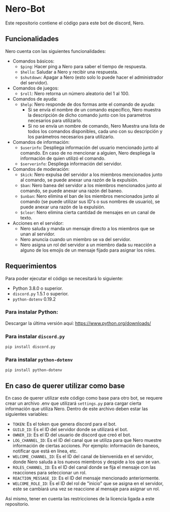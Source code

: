 # **Nero-Bot**
Este repositorio contiene el código para este bot de discord, Nero.
## **Funcionalidades**
Nero cuenta con las siguientes funcionalidades:
- Comandos básicos:
  - `$ping`: Hacer ping a Nero para saber el tiempo de respuesta.
  - `$hello`: Saludar a Nero y recibir una respuesta.
  - `$shutdown`: Apagar a Nero (esto solo lo puede hacer el administrador del servidor).
- Comandos de juegos:
  - `$roll`: Nero retorna un número aleatorio del 1 al 100.
- Comandos de ayuda:
  - `$help`: Nero responde de dos formas ante el comando de ayuda:
    - Si se envía el nombre de un comando específico, Nero muestra la descripción de dicho comando junto con los parametros necesarios para utilizarlo.
    - Si no se envía un nombre de comando, Nero Muestra una lista de todos los comandos disponibles, cada uno con su descripción y los parámetros necesarios para utilizarlo.
- Comandos de información:
    - `$userinfo`: Despliega información del usuario mencionado junto al comando. En caso de no mencionar a alguien, Nero despliega la información de quien utilizó el comando.
    - `$serverinfo`: Despliega información del servidor.
- Comandos de moderación:
    - `$kick`: Nero expulsa del servidor a los miembros mencionados junto al comando, se puede anexar una razón de la expulsión.
    - `$ban`: Nero banea del servidor a los miembros mencionados junto al comando, se puede anexar una razón del baneo.
    - `$unban`: Nero elimina el ban de los miembros mencionados junto al comando (se puede utilizar sus ID's o sus nombres de usuario), se puede anexar una razón de la expulsión.
    - `$clear`: Nero elimina cierta cantidad de mensajes en un canal de texto.
- Acciones en el servidor:
    - Nero saluda y manda un mensaje directo a los miembros que se unan al servidor.
    - Nero anuncia cuando un miembro se va del servidor.
    - Nero asigna un rol del servidor a un miembro dada su reacción a alguno de los emojis de un mensaje fijado para asignar los roles.
## **Requerimientos**
Para poder ejecutar el código se necesitará lo siguiente:
- Python 3.8.0 o superior.
- `discord.py` 1.5.1 o superior.
- `python-dotenv` 0.19.2

### Para instalar Python:
Descargar la última versión aquí: https://www.python.org/downloads/
### Para instalar `discord.py`
`pip install discord.py`
### Para instalar `python-dotenv`
`pip install python-dotenv`
## **En caso de querer utilizar como base**
En caso de querer utilizar este código como base para otro bot, se requere crear un archivo .env que utilizará `settings.py` para cargar cierta información que utiliza Nero. Dentro de este archivo deben estar las siguientes variables:
  - `TOKEN`: Es el token que genera discord para el bot.
  - `GUILD_ID`: Es el ID del servidor donde se utilizará el bot.
  - `OWNER_ID`: Es el ID del usuario de discord que creó el bot.
  - `LOG_CHANNEL_ID`: Es el ID del canal que se utiliza para que Nero muestre información de ciertas acciones. Por ejemplo: información de baneos, notificar que está en línea, etc.
  - `WELCOME_CHANNEL_ID`: Es el ID del canal de bienvenida en el servidor, donde Nero saluda a los nuevos miembros y despide a los que se van.
  - `ROLES_CHANNEL_ID`: Es el ID del canal donde se fija el mensaje con las reacciones para seleccionar un rol.
  - `REACTION_MESSAGE_ID`: Es el ID del mensaje mencionado anteriormente.
  - `WELCOME_ROLE_ID`: Es el ID del rol de "inicio" que se asigna en el servidor, este se cambiará una vez se reaccione al mensaje para asignar un rol.

  Así mismo, tener en cuenta las restricciones de la licencia ligada a este repositorio.